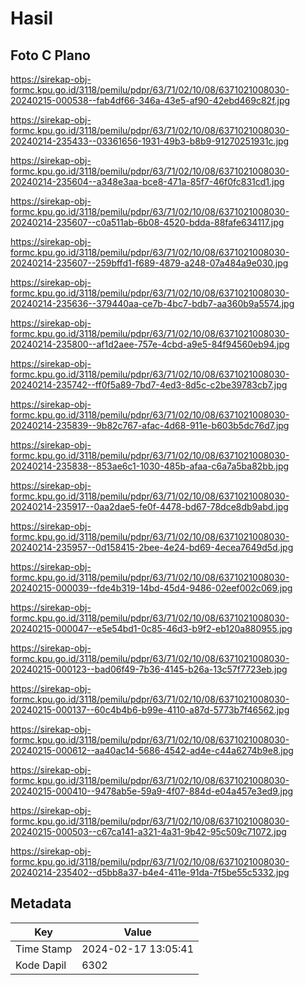# Hasil

## Foto C Plano

https://sirekap-obj-formc.kpu.go.id/3118/pemilu/pdpr/63/71/02/10/08/6371021008030-20240215-000538--fab4df66-346a-43e5-af90-42ebd469c82f.jpg

https://sirekap-obj-formc.kpu.go.id/3118/pemilu/pdpr/63/71/02/10/08/6371021008030-20240214-235433--03361656-1931-49b3-b8b9-91270251931c.jpg

https://sirekap-obj-formc.kpu.go.id/3118/pemilu/pdpr/63/71/02/10/08/6371021008030-20240214-235604--a348e3aa-bce8-471a-85f7-46f0fc831cd1.jpg

https://sirekap-obj-formc.kpu.go.id/3118/pemilu/pdpr/63/71/02/10/08/6371021008030-20240214-235607--c0a511ab-6b08-4520-bdda-88fafe634117.jpg

https://sirekap-obj-formc.kpu.go.id/3118/pemilu/pdpr/63/71/02/10/08/6371021008030-20240214-235607--259bffd1-f689-4879-a248-07a484a9e030.jpg

https://sirekap-obj-formc.kpu.go.id/3118/pemilu/pdpr/63/71/02/10/08/6371021008030-20240214-235636--379440aa-ce7b-4bc7-bdb7-aa360b9a5574.jpg

https://sirekap-obj-formc.kpu.go.id/3118/pemilu/pdpr/63/71/02/10/08/6371021008030-20240214-235800--af1d2aee-757e-4cbd-a9e5-84f94560eb94.jpg

https://sirekap-obj-formc.kpu.go.id/3118/pemilu/pdpr/63/71/02/10/08/6371021008030-20240214-235742--ff0f5a89-7bd7-4ed3-8d5c-c2be39783cb7.jpg

https://sirekap-obj-formc.kpu.go.id/3118/pemilu/pdpr/63/71/02/10/08/6371021008030-20240214-235839--9b82c767-afac-4d68-911e-b603b5dc76d7.jpg

https://sirekap-obj-formc.kpu.go.id/3118/pemilu/pdpr/63/71/02/10/08/6371021008030-20240214-235838--853ae6c1-1030-485b-afaa-c6a7a5ba82bb.jpg

https://sirekap-obj-formc.kpu.go.id/3118/pemilu/pdpr/63/71/02/10/08/6371021008030-20240214-235917--0aa2dae5-fe0f-4478-bd67-78dce8db9abd.jpg

https://sirekap-obj-formc.kpu.go.id/3118/pemilu/pdpr/63/71/02/10/08/6371021008030-20240214-235957--0d158415-2bee-4e24-bd69-4ecea7649d5d.jpg

https://sirekap-obj-formc.kpu.go.id/3118/pemilu/pdpr/63/71/02/10/08/6371021008030-20240215-000039--fde4b319-14bd-45d4-9486-02eef002c069.jpg

https://sirekap-obj-formc.kpu.go.id/3118/pemilu/pdpr/63/71/02/10/08/6371021008030-20240215-000047--e5e54bd1-0c85-46d3-b9f2-eb120a880955.jpg

https://sirekap-obj-formc.kpu.go.id/3118/pemilu/pdpr/63/71/02/10/08/6371021008030-20240215-000123--bad06f49-7b36-4145-b26a-13c57f7723eb.jpg

https://sirekap-obj-formc.kpu.go.id/3118/pemilu/pdpr/63/71/02/10/08/6371021008030-20240215-000137--60c4b4b6-b99e-4110-a87d-5773b7f46562.jpg

https://sirekap-obj-formc.kpu.go.id/3118/pemilu/pdpr/63/71/02/10/08/6371021008030-20240215-000612--aa40ac14-5686-4542-ad4e-c44a6274b9e8.jpg

https://sirekap-obj-formc.kpu.go.id/3118/pemilu/pdpr/63/71/02/10/08/6371021008030-20240215-000410--9478ab5e-59a9-4f07-884d-e04a457e3ed9.jpg

https://sirekap-obj-formc.kpu.go.id/3118/pemilu/pdpr/63/71/02/10/08/6371021008030-20240215-000503--c67ca141-a321-4a31-9b42-95c509c71072.jpg

https://sirekap-obj-formc.kpu.go.id/3118/pemilu/pdpr/63/71/02/10/08/6371021008030-20240214-235402--d5bb8a37-b4e4-411e-91da-7f5be55c5332.jpg


## Metadata

| Key        | Value               |
| ---------- | ------------------- |
| Time Stamp | 2024-02-17 13:05:41 |
| Kode Dapil | 6302                |



